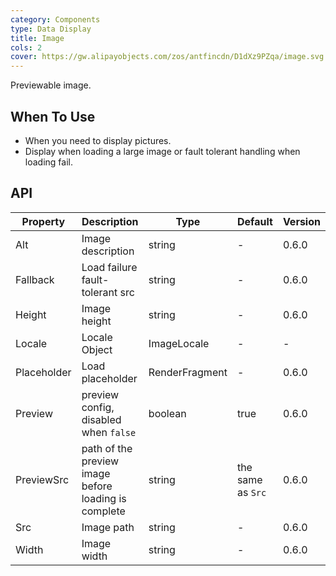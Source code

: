 ```yaml
---
category: Components
type: Data Display
title: Image
cols: 2
cover: https://gw.alipayobjects.com/zos/antfincdn/D1dXz9PZqa/image.svg
---
```


Previewable image.

## When To Use

- When you need to display pictures.
- Display when loading a large image or fault tolerant handling when loading fail.

## API

| Property | Description | Type | Default | Version |
| --- | --- | --- | --- | --- |
| Alt | Image description | string | - | 0.6.0 |
| Fallback | Load failure fault-tolerant src | string | - | 0.6.0 |
| Height | Image height | string | - | 0.6.0 |
| Locale | Locale Object | ImageLocale | - |- |
| Placeholder | Load placeholder | RenderFragment | - | 0.6.0 |
| Preview | preview config, disabled when `false` | boolean  | true | 0.6.0 |
| PreviewSrc | path of the preview image before loading is complete | string | the same as `Src` | 0.6.0 |
| Src | Image path | string | - | 0.6.0 |
| Width | Image width | string | - | 0.6.0 |

